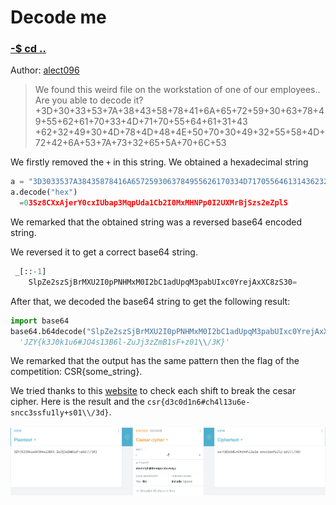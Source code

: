# Decode me

### [-$ cd ..](../)

Author: [alect096](https://alect096.github.io/CTFs/CSCBE2019/pre-finals_friday/friday_afternoon/decode_me/)

> We found this weird file on the workstation of one of our employees.. Are you able to decode it?
> +3D+30+33+53+7A+38+43+58+78+41+6A+65+72+59+30+63+78+49+55+62+61+70+33+4D+71+70+55+64+61+31+43
> +62+32+49+30+4D+78+4D+48+4E+50+70+30+49+32+55+58+4D+72+42+6A+53+7A+73+32+65+5A+70+6C+53

We firstly removed the `+` in this string. We obtained a hexadecimal string


```python
a = "3D3033537A38435878416A6572593063784955626170334D71705564613143623249304D784D484E507030493255584D72426A537A7332655A706C53"
a.decode("hex")
  =03Sz8CXxAjerY0cxIUbap3MqpUda1Cb2I0MxMHNPp0I2UXMrBjSzs2eZplS
```

We remarked that the obtained string was a reversed base64 encoded string.

We reversed it to get a correct base64 string.

```python
 _[::-1]
	SlpZe2szSjBrMXU2I0pPNHMxM0I2bC1adUpqM3pabUIxc0YrejAxXC8zS30=
```

After that, we decoded the base64 string to get the following result:

```python
import base64
base64.b64decode("SlpZe2szSjBrMXU2I0pPNHMxM0I2bC1adUpqM3pabUIxc0YrejAxXC8zS30=")
  'JZY{k3J0k1u6#JO4s13B6l-ZuJj3zZmB1sF+z01\\/3K}'
```

We remarked that the output has the same pattern then the flag of the competition: CSR{some_string}.

We tried thanks to this [website](https://cryptii.com/pipes/caesar-cipher) to check each shift to break the cesar cipher.
Here is the result and the `csr{d3c0d1n6#ch4l13u6e-sncc3ssfu1ly+s01\\/3d}`.

![shift and result](result.png)
